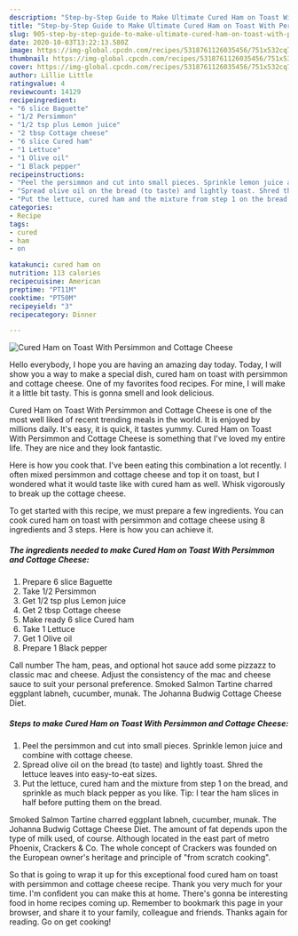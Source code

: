 ```yaml
---
description: "Step-by-Step Guide to Make Ultimate Cured Ham on Toast With Persimmon and Cottage Cheese"
title: "Step-by-Step Guide to Make Ultimate Cured Ham on Toast With Persimmon and Cottage Cheese"
slug: 905-step-by-step-guide-to-make-ultimate-cured-ham-on-toast-with-persimmon-and-cottage-cheese
date: 2020-10-03T13:22:13.580Z
image: https://img-global.cpcdn.com/recipes/5318761126035456/751x532cq70/cured-ham-on-toast-with-persimmon-and-cottage-cheese-recipe-main-photo.jpg
thumbnail: https://img-global.cpcdn.com/recipes/5318761126035456/751x532cq70/cured-ham-on-toast-with-persimmon-and-cottage-cheese-recipe-main-photo.jpg
cover: https://img-global.cpcdn.com/recipes/5318761126035456/751x532cq70/cured-ham-on-toast-with-persimmon-and-cottage-cheese-recipe-main-photo.jpg
author: Lillie Little
ratingvalue: 4
reviewcount: 14129
recipeingredient:
- "6 slice Baguette"
- "1/2 Persimmon"
- "1/2 tsp plus Lemon juice"
- "2 tbsp Cottage cheese"
- "6 slice Cured ham"
- "1 Lettuce"
- "1 Olive oil"
- "1 Black pepper"
recipeinstructions:
- "Peel the persimmon and cut into small pieces. Sprinkle lemon juice and combine with cottage cheese."
- "Spread olive oil on the bread (to taste) and lightly toast. Shred the lettuce leaves into easy-to-eat sizes."
- "Put the lettuce, cured ham and the mixture from step 1 on the bread, and sprinkle as much black pepper as you like. Tip: I tear the ham slices in half before putting them on the bread."
categories:
- Recipe
tags:
- cured
- ham
- on

katakunci: cured ham on 
nutrition: 113 calories
recipecuisine: American
preptime: "PT11M"
cooktime: "PT50M"
recipeyield: "3"
recipecategory: Dinner

---
```



![Cured Ham on Toast With Persimmon and Cottage Cheese](https://img-global.cpcdn.com/recipes/5318761126035456/751x532cq70/cured-ham-on-toast-with-persimmon-and-cottage-cheese-recipe-main-photo.jpg)

Hello everybody, I hope you are having an amazing day today. Today, I will show you a way to make a special dish, cured ham on toast with persimmon and cottage cheese. One of my favorites food recipes. For mine, I will make it a little bit tasty. This is gonna smell and look delicious.

Cured Ham on Toast With Persimmon and Cottage Cheese is one of the most well liked of recent trending meals in the world. It is enjoyed by millions daily. It's easy, it is quick, it tastes yummy. Cured Ham on Toast With Persimmon and Cottage Cheese is something that I've loved my entire life. They are nice and they look fantastic.

Here is how you cook that. I&#39;ve been eating this combination a lot recently. I often mixed persimmon and cottage cheese and top it on toast, but I wondered what it would taste like with cured ham as well. Whisk vigorously to break up the cottage cheese.


To get started with this recipe, we must prepare a few ingredients. You can cook cured ham on toast with persimmon and cottage cheese using 8 ingredients and 3 steps. Here is how you can achieve it.

<!--inarticleads1-->

##### The ingredients needed to make Cured Ham on Toast With Persimmon and Cottage Cheese:

1. Prepare 6 slice Baguette
1. Take 1/2 Persimmon
1. Get 1/2 tsp plus Lemon juice
1. Get 2 tbsp Cottage cheese
1. Make ready 6 slice Cured ham
1. Take 1 Lettuce
1. Get 1 Olive oil
1. Prepare 1 Black pepper


Call number The ham, peas, and optional hot sauce add some pizzazz to classic mac and cheese. Adjust the consistency of the mac and cheese sauce to suit your personal preference. Smoked Salmon Tartine charred eggplant labneh, cucumber, munak. The Johanna Budwig Cottage Cheese Diet. 

<!--inarticleads2-->

##### Steps to make Cured Ham on Toast With Persimmon and Cottage Cheese:

1. Peel the persimmon and cut into small pieces. Sprinkle lemon juice and combine with cottage cheese.
1. Spread olive oil on the bread (to taste) and lightly toast. Shred the lettuce leaves into easy-to-eat sizes.
1. Put the lettuce, cured ham and the mixture from step 1 on the bread, and sprinkle as much black pepper as you like. Tip: I tear the ham slices in half before putting them on the bread.


Smoked Salmon Tartine charred eggplant labneh, cucumber, munak. The Johanna Budwig Cottage Cheese Diet. The amount of fat depends upon the type of milk used, of course. Although located in the east part of metro Phoenix, Crackers &amp; Co. The whole concept of Crackers was founded on the European owner&#39;s heritage and principle of &#34;from scratch cooking&#34;. 

So that is going to wrap it up for this exceptional food cured ham on toast with persimmon and cottage cheese recipe. Thank you very much for your time. I'm confident you can make this at home. There's gonna be interesting food in home recipes coming up. Remember to bookmark this page in your browser, and share it to your family, colleague and friends. Thanks again for reading. Go on get cooking!
